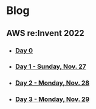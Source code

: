 # Blog

## AWS re:Invent 2022

- ### [Day 0](./posts/2022-11-26-AWS.md)
- ### [Day 1 - Sunday, Nov. 27](./posts/2022-11-27-AWS.md)
- ### [Day 2 - Monday, Nov. 28](./posts/2022-11-28-AWS.md)
- ### [Day 3 - Monday, Nov. 29](./posts/2022-11-29-AWS.md)

